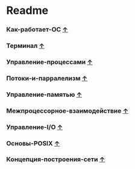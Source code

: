 # Readme


### Как-работает-ОС [&uarr;](#Readme)



### Терминал [&uarr;](#Readme)



### Управление-процессами [&uarr;](#Readme)



### Потоки-и-парралелизм [&uarr;](#Readme)



### Управление-памятью [&uarr;](#Readme)



### Межпроцессорное-взаимодействие [&uarr;](#Readme)



### Управление-I/O [&uarr;](#Readme)



### Основы-POSIX [&uarr;](#Readme)



### Концепция-построения-сети [&uarr;](#Readme)




